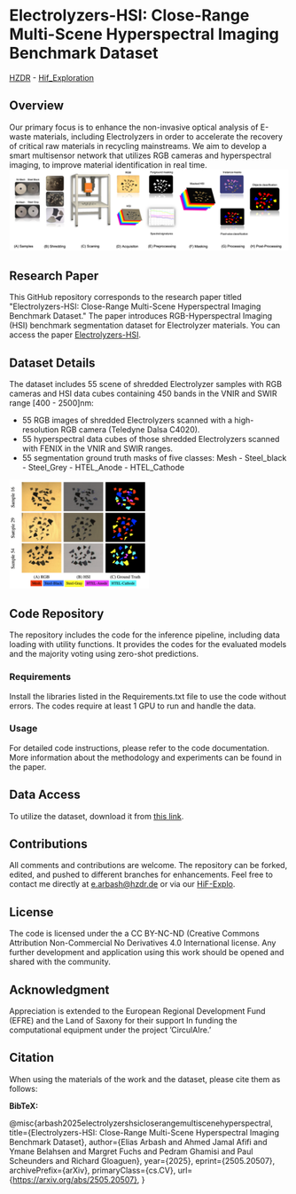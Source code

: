 # Electrolyzers-HSI: Close-Range Multi-Scene  Hyperspectral Imaging Benchmark Dataset
[HZDR](https://hzdr.de) - [Hif_Exploration](https://www.iexplo.space/)
## Overview

Our primary focus is to enhance the non-invasive optical analysis of E-waste materials, including Electrolyzers in order to accelerate the recovery of critical raw materials in recycling mainstreams. We aim to develop a smart multisensor network that utilizes RGB cameras and hyperspectral imaging, to improve material identification in real time.
![http://url/to/img.png](https://github.com/Elias-Arbash/Electrolyzers-HSI/blob/main/images/acquisition3.png)

## Research Paper

This GitHub repository corresponds to the research paper titled "Electrolyzers-HSI: Close-Range Multi-Scene  Hyperspectral Imaging Benchmark Dataset." The paper introduces RGB-Hyperspectral Imaging (HSI) benchmark segmentation dataset for Electrolyzer materials. You can access the paper [Electrolyzers-HSI](https://arxiv.org/abs/2505.20507).

## Dataset Details

The dataset includes 55 scene of shredded Electrolyzer samples with RGB cameras and HSI data cubes containing 450 bands in the VNIR and SWIR range [400 - 2500]nm:
- 55 RGB images of shredded Electrolyzers scanned with a high-resolution RGB camera (Teledyne Dalsa C4020).
- 55 hyperspectral data cubes of those shredded Electrolyzers scanned with FENIX in the VNIR and SWIR ranges.
- 55 segmentation ground truth masks of five classes: Mesh - Steel_black - Steel_Grey - HTEL_Anode - HTEL_Cathode

<img src="https://github.com/Elias-Arbash/Electrolyzers-HSI/blob/main/images/data.png" width="50%">


## Code Repository

The repository includes the code for the inference pipeline, including data loading with utility functions. It provides the codes for the evaluated models and the majority voting using zero-shot predictions.

### Requirements

Install the libraries listed in the Requirements.txt file to use the code without errors. The codes require at least 1 GPU to run and handle the data.

### Usage

For detailed code instructions, please refer to the code documentation. More information about the methodology and experiments can be found in the paper.

## Data Access

To utilize the dataset, download it from [this link](https://rodare.hzdr.de/record/3668).

## Contributions

All comments and contributions are welcome. The repository can be forked, edited, and pushed to different branches for enhancements. Feel free to contact me directly at e.arbash@hzdr.de or via our [HiF-Explo](https://www.iexplo.space/).

## License

The code is licensed under the a CC BY-NC-ND (Creative Commons Attribution Non-Commercial No Derivatives 4.0 International license. Any further development and application using this work should be opened and shared with the community.

## Acknowledgment 
Appreciation is extended to the European Regional Development Fund (EFRE) and the Land of Saxony for their support
In funding the computational equipment under the project ’CirculAIre.’

## Citation

When using the materials of the work and the dataset, please cite them as follows:

**BibTeX:**

@misc{arbash2025electrolyzershsicloserangemultiscenehyperspectral,
      title={Electrolyzers-HSI: Close-Range Multi-Scene Hyperspectral Imaging Benchmark Dataset}, 
      author={Elias Arbash and Ahmed Jamal Afifi and Ymane Belahsen and Margret Fuchs and Pedram Ghamisi and Paul Scheunders and Richard Gloaguen},
      year={2025},
      eprint={2505.20507},
      archivePrefix={arXiv},
      primaryClass={cs.CV},
      url={https://arxiv.org/abs/2505.20507}, 
}
